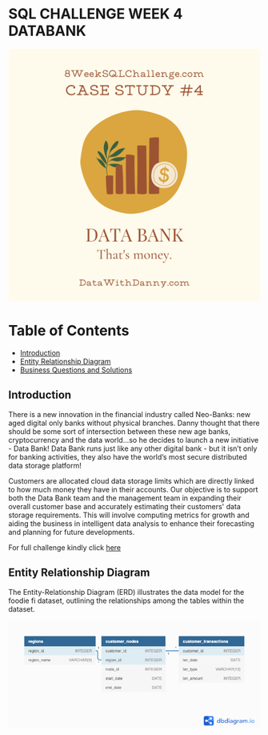 # SQL CHALLENGE WEEK 4 DATABANK

![](Image.png)

# Table of Contents
- [Introduction](#Introduction)
- [Entity Relationship Diagram](#Entity-Relationship-Diagram)
- [Business Questions and Solutions](https://github.com/Tori-Greg/Danny-Ma-SQL-Challenge_Data-Bank/blob/main/Business%20Questions%20and%20Solutions.md)

## Introduction
There is a new innovation in the financial industry called Neo-Banks: new aged digital only banks without physical branches. 
Danny thought that there should be some sort of intersection between these new age banks, cryptocurrency and the data world…so he decides to launch a new initiative - Data Bank!
Data Bank runs just like any other digital bank - but it isn’t only for banking activities, they also have the world’s most secure distributed data storage platform!

Customers are allocated cloud data storage limits which are directly linked to how much money they have in their accounts. Our objective is to support both the Data Bank team and 
the management team in expanding their overall customer base and accurately estimating their customers' data storage requirements. This will involve computing metrics for 
growth and aiding the business in intelligent data analysis to enhance their forecasting and planning for future developments.

For full challenge kindly click [here](https://8weeksqlchallenge.com/case-study-4/) 

## Entity Relationship Diagram

The Entity-Relationship Diagram (ERD) illustrates the data model for the foodie fi dataset, outlining the relationships among the tables within the dataset.

![](ERD.png)
